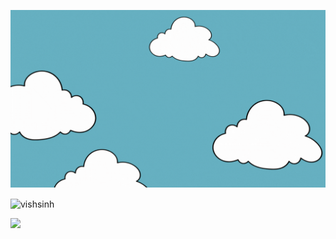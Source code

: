 
<img
  src="https://raw.githubusercontent.com/VishSinh/VishSinh/VishSinh-patch-1/intro.gif"
  />


<p><img align="center" src="https://github-readme-stats.vercel.app/api/top-langs?username=vishsinh&show_icons=true&locale=en&layout=compact" alt="vishsinh" /></p>
<p><img src="https://github-readme-stats.vercel.app/api/top-langs/?username=VishSinh&layout=donut&theme=gradient"/></p>




